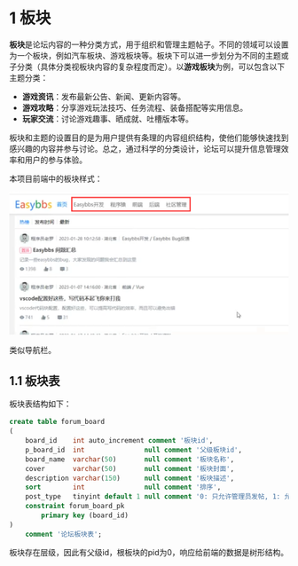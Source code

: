 # 1 板块

**板块**是论坛内容的一种分类方式，用于组织和管理主题帖子。不同的领域可以设置为一个板块，例如汽车板块、游戏板块等。板块下可以进一步划分为不同的主题或子分类（具体分类视板块内容的复杂程度而定）。以**游戏板块**为例，可以包含以下主题分类：

- **游戏资讯**：发布最新公告、新闻、更新内容等。
- **游戏攻略**：分享游戏玩法技巧、任务流程、装备搭配等实用信息。
- **玩家交流**：讨论游戏趣事、晒成就、吐槽版本等。

板块和主题的设置目的是为用户提供有条理的内容组织结构，使他们能够快速找到感兴趣的内容并参与讨论。总之，通过科学的分类设计，论坛可以提升信息管理效率和用户的参与体验。

本项目前端中的板块样式：

![image-20241226215829787](assets/image-20241226215829787.png)

类似导航栏。

## 1.1 板块表

板块表结构如下：

```sql
create table forum_board
(
    board_id    int auto_increment comment '板块id',
    p_board_id  int               null comment '父级板块id',
    board_name  varchar(50)       null comment '板块名称',
    cover       varchar(50)       null comment '板块封面',
    description varchar(150)      null comment '板块描述',
    sort        int               null comment '排序',
    post_type   tinyint default 1 null comment '0: 只允许管理员发帖, 1: 允许任何人发帖',
    constraint forum_board_pk
        primary key (board_id)
)
    comment '论坛板块表';
```

板块存在层级，因此有父级id，根板块的pid为0，响应给前端的数据是树形结构。
